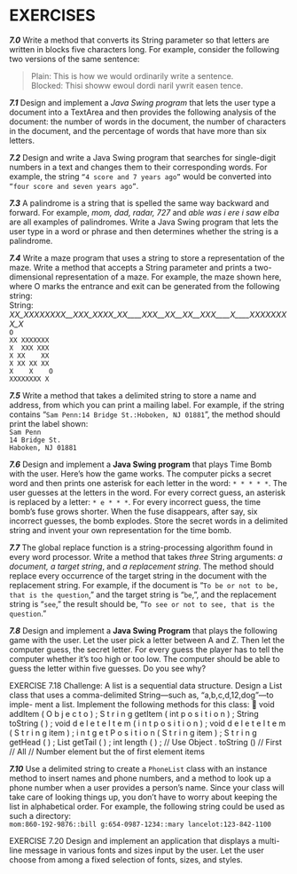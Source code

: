 # EXERCISES

***7.0*** Write a method that converts its String parameter so that letters are written in blocks five characters long. For example, consider the following two versions of the same sentence:
>Plain: This is how we would ordinarily write a sentence.  
Blocked: Thisi showw ewoul dordi naril ywrit easen tence.  

***7.1*** Design and implement a *Java Swing program* that lets the user type a document into a TextArea and then provides the following analysis of the document: the number of words in the document, the number of characters in the document, and the percentage of words that have more than six letters.

***7.2*** Design and write a Java Swing program that searches for single-digit numbers in a text and changes them to their corresponding words. For example, the string `“4 score and 7 years ago”` would be converted into `“four score and seven years ago”`.

***7.3*** A palindrome is a string that is spelled the same way backward and forward. For example, *mom, dad, radar, 727* and *able was i ere i saw elba* are all examples of palindromes. Write a Java Swing program that lets the user type in a word or phrase and then determines whether the string is a palindrome.

***7.4*** Write a maze program that uses a string to store a representation of the maze. Write a method that accepts a String parameter and prints a two-dimensional representation of a maze. For example, the maze shown here, where O marks the entrance and exit can be generated from the following string:  
String: *XX_XXXXXXXX__XXX_XXXX_XX____XXX__XX__XX__XXX____X____XXXXXXXX_X*  
`O`  
`XX XXXXXXX`  
`X  XXX XXX`  
`X XX    XX`  
`X XX XX XX`  
`X    X    O`  
`XXXXXXXX X`

***7.5*** Write a method that takes a delimited string to store a name and address, from which you can print a mailing label. For example, if the string contains “`Sam Penn:14 Bridge St.:Hoboken, NJ 01881`”, the method should print the label shown:  
`Sam Penn`  
`14 Bridge St.`  
`Haboken, NJ 01881`

***7.6*** Design and implement a **Java Swing program** that plays Time Bomb with the user. Here’s how the game works. The computer picks a secret word and then prints one asterisk for each letter in the word: `* * * * *`. The user guesses at the letters in the word. For every correct guess, an asterisk is replaced by a letter: `* e * * *`. For every incorrect guess, the time bomb’s fuse grows shorter. When the fuse disappears, after say, six incorrect guesses, the bomb explodes. Store the secret words in a delimited string and invent your own representation for the time bomb.

***7.7*** The global replace function is a string-processing algorithm found in every word processor. Write a method that takes *three* String arguments: *a document, a target string*, and *a replacement string*. The method should replace every occurrence of the target string in the document with the replacement string. For example, if the document is “`To be or not to be, that is the question`,” and the target string is “`be`,”, and the replacement string is “`see`,” the result should be, “`To see or not to see, that is the question`.”

***7.8*** Design and implement a **Java Swing Program** that plays the following game with the user. Let the user pick a letter between A and Z. Then let the computer guess, the secret letter. For every guess the player has to tell the computer whether it’s too high or too low. The computer should be able to guess the letter within five guesses. Do you see why?

EXERCISE 7.18 Challenge: A list is a sequential data structure. Design a List
class that uses a comma-delimited String—such as, “a,b,c,d,12,dog”—to imple-
ment a list. Implement the following methods for this class:

void addItem ( O b j e c t o ) ;
S t r i n g getItem ( int p o s i t i o n ) ;
String toString ( ) ;
void d e l e t e I t e m ( i n t p o s i t i o n ) ;
void d e l e t e I t e m ( S t r i n g item ) ;
i n t g e t P o s i t i o n ( S t r i n g item ) ;
S t r i n g getHead ( ) ;
List getTail ( ) ;
int length ( ) ;
//
Use
Object . toString ()
// First
// All
// Number
element
but
the
of
first
element
items

***7.10*** Use a delimited string to create a `PhoneList` class with an instance method to insert names and phone numbers, and a method to look up a phone number when a user provides a person’s name. Since your class will take care of looking things up, you don’t have to worry about keeping the list in alphabetical order. For example, the following string could be used as such a directory:  
`mom:860-192-9876::bill g:654-0987-1234::mary lancelot:123-842-1100`

EXERCISE 7.20 Design and implement an application that displays a multi-line
message in various fonts and sizes input by the user. Let the user choose from
among a fixed selection of fonts, sizes, and styles.